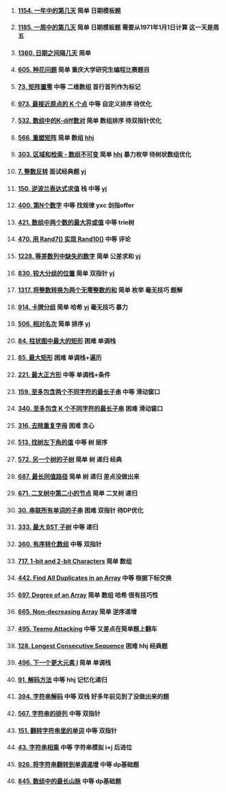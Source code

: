 1.  #### [1154. 一年中的第几天](https://leetcode-cn.com/problems/day-of-the-year/) 简单 日期模板题

2.  #### [1185. 一周中的第几天](https://leetcode-cn.com/problems/day-of-the-week/)  简单 日期模板题 需要从1971年1月1日计算 这一天是周五

3.  #### [1360. 日期之间隔几天](https://leetcode-cn.com/problems/number-of-days-between-two-dates/) 简单 

4.  #### [605. 种花问题](https://leetcode-cn.com/problems/can-place-flowers/) 简单 重庆大学研究生编程比赛题目

5.  #### [73. 矩阵置零](https://leetcode-cn.com/problems/set-matrix-zeroes/) 中等 二维数组 首行首列作为标记 

6.  #### [973. 最接近原点的 K 个点](https://leetcode-cn.com/problems/k-closest-points-to-origin/) 中等 自定义排序 待优化

7.  #### [532. 数组中的K-diff数对](https://leetcode-cn.com/problems/k-diff-pairs-in-an-array/) 简单 数组排序 待双指针优化

8.  #### [566. 重塑矩阵](https://leetcode-cn.com/problems/reshape-the-matrix/) 简单 数组 [hhj](https://www.youtube.com/watch?v=tI8M9GO4Kvo)

9.  #### [303. 区域和检索 - 数组不可变](https://leetcode-cn.com/problems/range-sum-query-immutable/) 简单 [hhj](https://www.youtube.com/watch?v=awS9dn_XCmI) 暴力枚举 待树状数组优化

10.  #### [7. 整数反转](https://leetcode-cn.com/problems/reverse-integer/) 面试经典题 yj 

11.  #### [150. 逆波兰表达式求值](https://leetcode-cn.com/problems/evaluate-reverse-polish-notation/) 栈 中等 yj

12.  #### [400. 第N个数字](https://leetcode-cn.com/problems/nth-digit/) 中等 找规律 yxc 剑指offer

13.  #### [421. 数组中两个数的最大异或值](https://leetcode-cn.com/problems/maximum-xor-of-two-numbers-in-an-array/) 中等 trie树 

14.  #### [470. 用 Rand7() 实现 Rand10()](https://leetcode-cn.com/problems/implement-rand10-using-rand7/) 中等 评论

15.  #### [1228. 等差数列中缺失的数字](https://leetcode-cn.com/problems/missing-number-in-arithmetic-progression/) 简单 公差求和 yj

16.  #### [830. 较大分组的位置](https://leetcode-cn.com/problems/positions-of-large-groups/) 简单 双指针 yj

17.  #### [1317. 将整数转换为两个无零整数的和](https://leetcode-cn.com/problems/convert-integer-to-the-sum-of-two-no-zero-integers/) 简单 枚举 毫无技巧 题解

18.  #### [914. 卡牌分组](https://leetcode-cn.com/problems/x-of-a-kind-in-a-deck-of-cards/) 简单 哈希 yj 毫无技巧 暴力

19.  #### [506. 相对名次](https://leetcode-cn.com/problems/relative-ranks/) 简单 排序 yj

20.  #### [84. 柱状图中最大的矩形](https://leetcode-cn.com/problems/largest-rectangle-in-histogram/) 困难 单调栈

21.  #### [85. 最大矩形](https://leetcode-cn.com/problems/maximal-rectangle/) 困难 单调栈+遍历

22.  #### [221. 最大正方形](https://leetcode-cn.com/problems/maximal-square/) 中等 单调栈+条件

23.  #### [159. 至多包含两个不同字符的最长子串](https://leetcode-cn.com/problems/longest-substring-with-at-most-two-distinct-characters/) 中等 滑动窗口

24.  #### [340. 至多包含 K 个不同字符的最长子串](https://leetcode-cn.com/problems/longest-substring-with-at-most-k-distinct-characters/) 困难 滑动窗口

25.  #### [316. 去除重复字母](https://leetcode-cn.com/problems/remove-duplicate-letters/) 困难 贪心

26.  #### [513. 找树左下角的值](https://leetcode-cn.com/problems/find-bottom-left-tree-value/) 中等 树 层序

27.  #### [572. 另一个树的子树](https://leetcode-cn.com/problems/subtree-of-another-tree/) 简单 树 递归 经典

28.  #### [687. 最长同值路径](https://leetcode-cn.com/problems/longest-univalue-path/) 简单 树 递归 差点没做出来

29.  #### [671. 二叉树中第二小的节点](https://leetcode-cn.com/problems/second-minimum-node-in-a-binary-tree/) 简单 二叉树 递归

30.  #### [30. 串联所有单词的子串](https://leetcode-cn.com/problems/substring-with-concatenation-of-all-words/) 困难 双指针 待DP优化

31.  #### [333. 最大 BST 子树](https://leetcode-cn.com/problems/largest-bst-subtree/) 中等 递归

32.  #### [360. 有序转化数组](https://leetcode-cn.com/problems/sort-transformed-array/) 中等 双指针

33.  #### [717. 1-bit and 2-bit Characters](https://leetcode-cn.com/problems/1-bit-and-2-bit-characters/) 简单 数组

34.  #### [442. Find All Duplicates in an Array](https://leetcode-cn.com/problems/find-all-duplicates-in-an-array/) 中等 根据下标交换

35.  #### [697. Degree of an Array](https://leetcode-cn.com/problems/degree-of-an-array/) 简单 数组 哈希 很有技巧性

36.  #### [665. Non-decreasing Array](https://leetcode-cn.com/problems/non-decreasing-array/) 简单 逆序递增

37.  #### [495. Teemo Attacking](https://leetcode-cn.com/problems/teemo-attacking/)  中等 又差点在简单题上翻车

38.  #### [128. Longest Consecutive Sequence](https://leetcode-cn.com/problems/longest-consecutive-sequence/) 困难 hhj 经典题

39.  #### [496. 下一个更大元素 I](https://leetcode-cn.com/problems/next-greater-element-i/) 简单 单调栈

40.  #### [91. 解码方法](https://leetcode-cn.com/problems/decode-ways/) 中等 hhj 记忆化递归

41.  #### [394. 字符串解码](https://leetcode-cn.com/problems/decode-string/) 中等 双栈 好多年前见到了没做出来的题

42.  #### [567. 字符串的排列](https://leetcode-cn.com/problems/permutation-in-string/) 中等 双指针

43.  #### [151. 翻转字符串里的单词](https://leetcode-cn.com/problems/reverse-words-in-a-string/) 中等 双指针

44.  #### [43. 字符串相乘](https://leetcode-cn.com/problems/multiply-strings/) 中等 字符串模拟 i+j 后进位

45.  #### [926. 将字符串翻转到单调递增](https://leetcode-cn.com/problems/flip-string-to-monotone-increasing/) 中等 dp基础题

46.  #### [845. 数组中的最长山脉](https://leetcode-cn.com/problems/longest-mountain-in-array/) 中等 dp基础题





